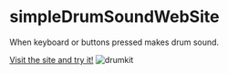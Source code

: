 # simpleDrumSoundWebSite
When keyboard or buttons pressed makes drum sound.

[Visit the site and try it!](https://1neslihan.github.io/simpleDrumSoundWebSite/)
![drumkit](https://user-images.githubusercontent.com/30401423/211186836-13d97b69-701b-46f7-a914-68db67f24540.png)
